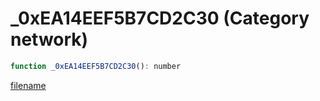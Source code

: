 # _0xEA14EEF5B7CD2C30 (Category network)

```js
function _0xEA14EEF5B7CD2C30(): number
```

[filename](_0xEA14EEF5B7CD2C30_m.md ':include')